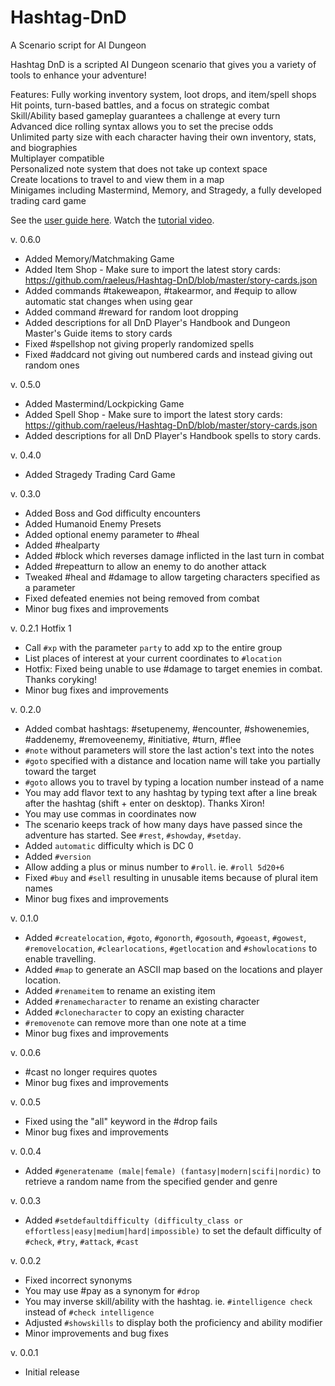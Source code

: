 # Hashtag-DnD
A Scenario script for AI Dungeon

Hashtag DnD is a scripted AI Dungeon scenario that gives you a variety of tools to enhance your adventure!

Features:
Fully working inventory system, loot drops, and item/spell shops<br>
Hit points, turn-based battles, and a focus on strategic combat<br>
Skill/Ability based gameplay guarantees a challenge at every turn<br>
Advanced dice rolling syntax allows you to set the precise odds<br>
Unlimited party size with each character having their own inventory, stats, and biographies<br>
Multiplayer compatible<br>
Personalized note system that does not take up context space<br>
Create locations to travel to and view them in a map<br>
Minigames including Mastermind, Memory, and Stragedy, a fully developed trading card game

See the [user guide here](https://github.com/raeleus/Hashtag-DnD/wiki).
Watch the [tutorial video](https://youtu.be/E5TYU7rDaBQ).

v. 0.6.0
* Added Memory/Matchmaking Game
* Added Item Shop - Make sure to import the latest story cards: https://github.com/raeleus/Hashtag-DnD/blob/master/story-cards.json
* Added commands #takeweapon, #takearmor, and #equip to allow automatic stat changes when using gear
* Added command #reward for random loot dropping
* Added descriptions for all DnD Player's Handbook and Dungeon Master's Guide items to story cards
* Fixed #spellshop not giving properly randomized spells
* Fixed #addcard not giving out numbered cards and instead giving out random ones

v. 0.5.0
* Added Mastermind/Lockpicking Game
* Added Spell Shop - Make sure to import the latest story cards: https://github.com/raeleus/Hashtag-DnD/blob/master/story-cards.json
* Added descriptions for all DnD Player's Handbook spells to story cards.

v. 0.4.0
* Added Stragedy Trading Card Game

v. 0.3.0
* Added Boss and God difficulty encounters
* Added Humanoid Enemy Presets
* Added optional enemy parameter to #heal
* Added #healparty
* Added #block which reverses damage inflicted in the last turn in combat
* Added #repeatturn to allow an enemy to do another attack
* Tweaked #heal and #damage to allow targeting characters specified as a parameter
* Fixed defeated enemies not being removed from combat
* Minor bug fixes and improvements

v. 0.2.1 Hotfix 1
* Call `#xp` with the parameter `party` to add xp to the entire group
* List places of interest at your current coordinates to `#location`
* Hotfix: Fixed being unable to use #damage to target enemies in combat. Thanks coryking!
* Minor bug fixes and improvements

v. 0.2.0
* Added combat hashtags: #setupenemy, #encounter, #showenemies, #addenemy, #removeenemy, #initiative, #turn, #flee
* `#note` without parameters will store the last action's text into the notes
* `#goto` specified with a distance and location name will take you partially toward the target
* `#goto` allows you to travel by typing a location number instead of a name
* You may add flavor text to any hashtag by typing text after a line break after the hashtag (shift + enter on desktop). Thanks Xiron!
* You may use commas in coordinates now
* The scenario keeps track of how many days have passed since the adventure has started. See `#rest`, `#showday`, `#setday`.
* Added `automatic` difficulty which is DC 0
* Added `#version`
* Allow adding a plus or minus number to `#roll`. ie. `#roll 5d20+6`
* Fixed `#buy` and `#sell` resulting in unusable items because of plural item names
* Minor bug fixes and improvements

v. 0.1.0
* Added `#createlocation`, `#goto`, `#gonorth`, `#gosouth`, `#goeast`, `#gowest`, `#removelocation`, `#clearlocations`, `#getlocation` and `#showlocations` to enable travelling.
* Added `#map` to generate an ASCII map based on the locations and player location.
* Added `#renameitem` to rename an existing item
* Added `#renamecharacter` to rename an existing character
* Added `#clonecharacter` to copy an existing character
* `#removenote` can remove more than one note at a time
* Minor bug fixes and improvements

v. 0.0.6
* #cast no longer requires quotes
* Minor bug fixes and improvements

v. 0.0.5
* Fixed using the "all" keyword in the #drop fails
* Minor bug fixes and improvements

v. 0.0.4
* Added `#generatename (male|female) (fantasy|modern|scifi|nordic)` to retrieve a random name from the specified gender and genre

v. 0.0.3
* Added `#setdefaultdifficulty (difficulty_class or effortless|easy|medium|hard|impossible)` to set the default difficulty of `#check`, `#try`, `#attack`, `#cast`

v. 0.0.2
* Fixed incorrect synonyms
* You may use #pay as a synonym for `#drop`
* You may inverse skill/ability with the hashtag. ie. `#intelligence check` instead of `#check intelligence`
* Adjusted `#showskills` to display both the proficiency and ability modifier
* Minor improvements and bug fixes

v. 0.0.1
* Initial release
